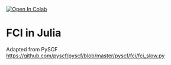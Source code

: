 [![Open In Colab](https://colab.research.google.com/assets/colab-badge.svg)](https://colab.research.google.com/drive/1qbe7BHwJxQGZojwdFPtJ2UOXKItBw1SR#scrollTo=wfNZMIg1eZE5)
              

# FCI in Julia
Adapted from PySCF https://github.com/pyscf/pyscf/blob/master/pyscf/fci/fci_slow.py

              
    

            
